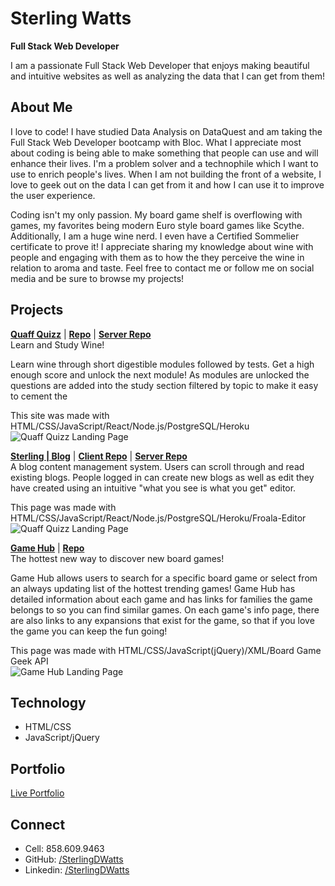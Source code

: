# Sterling Watts

**Full Stack Web Developer**

I am a passionate Full Stack Web Developer that enjoys making beautiful and intuitive websites as well as analyzing the data that I can get from them!

## About Me

I love to code! I have studied Data Analysis on DataQuest and am taking the Full Stack Web Developer bootcamp with Bloc. What I appreciate most about coding is being able to make something that people can use and will enhance their lives. I'm a problem solver and a technophile which I want to use to enrich people's lives. When I am not building the front of a website, I love to geek out on the data I can get from it and how I can use it to improve the user experience.

Coding isn't my only passion. My board game shelf is overflowing with games, my favorites being modern Euro style board games like Scythe. Additionally, I am a huge wine nerd. I even have a Certified Sommelier certificate to prove it! I appreciate sharing my knowledge about wine with people and engaging with them as to how the they perceive the wine in relation to aroma and taste. Feel free to contact me or follow me on social media and be sure to browse my projects!

## Projects

**[Quaff Quizz](https://quaff.now.sh/)** | **[Repo](https://github.com/SterlingDWatts/quaff)** | **[Server Repo](https://github.com/SterlingDWatts/quaff-server)**  
Learn and Study Wine!

Learn wine through short digestible modules followed by tests. Get a high enough score and unlock the next module! As modules are unlocked the questions are added into the study section filtered by topic to make it easy to cement the

This site was made with HTML/CSS/JavaScript/React/Node.js/PostgreSQL/Heroku
![Quaff Quizz Landing Page](https://quaff.now.sh/QuaffLanding.PNG)

**[Sterling | Blog](https://sterling-blog-app.now.sh/)** | **[Client Repo](https://github.com/SterlingDWatts/sterling-blog)** | **[Server Repo](https://github.com/SterlingDWatts/sterling-blog-server)**  
A blog content management system. Users can scroll through and read existing blogs. People logged in can create new blogs as well as edit they have created using an intuitive "what you see is what you get" editor.

This page was made with HTML/CSS/JavaScript/React/Node.js/PostgreSQL/Heroku/Froala-Editor  
![Quaff Quizz Landing Page](https://sterlingdwatts.github.io/portfolio/images/sterling-blog-desktop.png)

**[Game Hub](https://sterlingdwatts.github.io/game_hub)** | **[Repo](https://github.com/SterlingDWatts/game_hub)**  
The hottest new way to discover new board games!

Game Hub allows users to search for a specific board game or select from an always updating list of the hottest trending games! Game Hub has detailed information about each game and has links for families the game belongs to so you can find similar games. On each game's info page, there are also links to any expansions that exist for the game, so that if you love the game you can keep the fun going!

This page was made with HTML/CSS/JavaScript(jQuery)/XML/Board Game Geek API  
![Game Hub Landing Page](https://sterlingdwatts.github.io/portfolio/images/game-hub-desktop-landing-page.png)

## Technology

- HTML/CSS
- JavaScript/jQuery

## Portfolio

[Live Portfolio](https://sterlingdwatts.github.io/portfolio/)

## Connect

- Cell: 858.609.9463
- GitHub: [/SterlingDWatts](https://github.com/SterlingDWatts)
- Linkedin: [/SterlingDWatts](https://www.linkedin.com/in/sterlingdwatts/)

